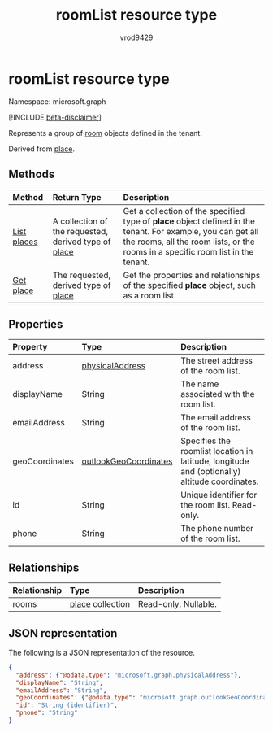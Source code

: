 ﻿---
title: "roomList resource type"
description: "Represents a group of rooms created by the company."
localization_priority: Normal
author: "vrod9429"
ms.prod: "outlook"
doc_type: "resourcePageType"
---

# roomList resource type

Namespace: microsoft.graph

[!INCLUDE [beta-disclaimer](../../includes/beta-disclaimer.md)]

Represents a group of [room](room.md) objects defined in the tenant.

Derived from [place](place.md).

## Methods

| Method                              | Return Type                                                      | Description                                                                                                                                                                                       |
| :---------------------------------- | :--------------------------------------------------------------- | :------------------------------------------------------------------------------------------------------------------------------------------------------------------------------------------------ |
| [List places](../api/place-list.md) | A collection of the requested, derived type of [place](place.md) | Get a collection of the specified type of **place** object defined in the tenant. For example, you can get all the rooms, all the room lists, or the rooms in a specific room list in the tenant. |
| [Get place](../api/place-get.md)    | The requested, derived type of [place](place.md)                 | Get the properties and relationships of the specified **place** object, such as a room list.                                                                                                      |

## Properties

| Property       | Type                                              | Description                                                                                   |
| :------------- | :------------------------------------------------ | :-------------------------------------------------------------------------------------------- |
| address        | [physicalAddress](physicaladdress.md)             | The street address of the room list.                                                          |
| displayName    | String                                            | The name associated with the room list.                                                       |
| emailAddress   | String                                            | The email address of the room list.                                                           |
| geoCoordinates | [outlookGeoCoordinates](outlookgeocoordinates.md) | Specifies the roomlist location in latitude, longitude and (optionally) altitude coordinates. |
| id             | String                                            | Unique identifier for the room list. Read-only.                                               |
| phone          | String                                            | The phone number of the room list.                                                            |

## Relationships

| Relationship | Type                         | Description          |
| :----------- | :--------------------------- | :------------------- |
| rooms        | [place](place.md) collection | Read-only. Nullable. |

## JSON representation

The following is a JSON representation of the resource.

<!-- {
  "blockType": "resource",
  "keyProperty": "id",
  "optionalProperties": [

  ],
  "@odata.type": "microsoft.graph.roomList"
}-->

```json
{
  "address": {"@odata.type": "microsoft.graph.physicalAddress"},
  "displayName": "String",
  "emailAddress": "String",
  "geoCoordinates": {"@odata.type": "microsoft.graph.outlookGeoCoordinates"},
  "id": "String (identifier)",
  "phone": "String"
}
```

<!-- uuid: 16cd6b66-4b1a-43a1-adaf-3a886856ed98
2019-02-04 14:57:30 UTC -->

<!-- {
  "type": "#page.annotation",
  "description": "roomList resource",
  "keywords": "",
  "section": "documentation",
  "tocPath": ""
}-->
